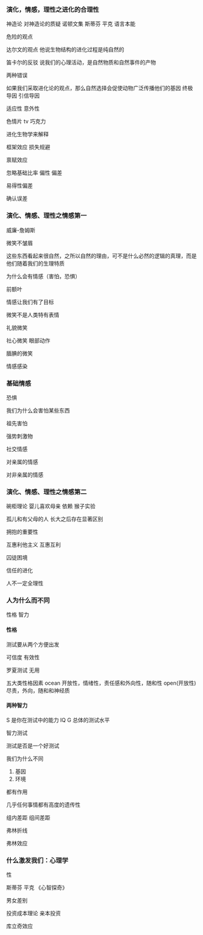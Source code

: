 ### 演化，情感，理性之进化的合理性

神造论 对神造论的质疑 诺顿文集 斯蒂芬 平克 语言本能

危险的观点

达尔文的观点 他说生物结构的进化过程是纯自然的

笛卡尔的反驳 说我们的心理活动，是自然物质和自然事件的产物

两种错误

如果我们采取进化论的观点，那么自然选择会促使动物广泛传播他们的基因  终极导因  引信导因

适应性 意外性

色情片 tv 巧克力

进化生物学来解释

框架效应  损失规避

禀赋效应 

忽略基础比率  偏性 偏差

易得性偏差

确认误差

### 演化、情感、理性之情感第一

威廉-詹姆斯

微笑不皱眉 

这些东西看起来很自然，之所以自然的理由，可不是什么必然的逻辑的真理，而是他们随着我们的生理特质

为什么会有情感（害怕，恐惧）

前额叶

情感让我们有了目标

微笑不是人类特有表情

礼貌微笑 

社心微笑  眼部动作

腼腆的微笑

情感感染


### 基础情感
恐惧

我们为什么会害怕某些东西

祖先害怕

强势刺激物

社交情感

对亲属的情感

对非亲属的情感

### 演化、情感、理性之情感第二

碗柜理论 婴儿喜欢母亲 依赖 猴子实验

孤儿和有父母的人 长大之后存在显著区别

拥抱的重要性


互惠利他主义 互惠互利

囚徒困境

信任的进化

人不一定全理性


### 人为什么而不同

性格 智力

#### 性格
测试要从两个方便出发

可信度 有效性

罗夏测试 无用

五大类性格因素 ocean 开放性，情绪性，责任感和外向性，随和性
open(开放性) 尽责，外向，随和和神经质

#### 两种智力
S 是你在测试中的能力 IQ
G 总体的测试水平

智力测试 

测试是否是一个好测试

我们为什么不同

1. 基因
2. 环境

都有作用

几乎任何事情都有高度的遗传性

组内差距 组间差距

弗林折线

弗林效应

### 什么激发我们：心理学

性

斯蒂芬 平克 《心智探奇》

男女差别

投资成本理论 亲本投资

库立奇效应


